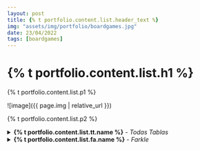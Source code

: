 ```yaml
---
layout: post
title: {% t portfolio.content.list.header_text %}
img: "assets/img/portfolio/boardgames.jpg"
date: 23/04/2022
tags: [boardgames]
---
```

<h1>{% t portfolio.content.list.h1 %}</h1>
<p>{% t portfolio.content.list.p1 %}</p>

![image]({{ page.img | relative_url }})

<p>{% t portfolio.content.list.p2 %}</p>

<details>
    <summary><strong>{% t portfolio.content.list.tt.name %}</strong> - <em>Todas Tablas</em></summary>
    {% t portfolio.content.list.tt.desc1 %}
    {% t portfolio.content.list.tt.desc2 %}
    {% t portfolio.content.list.tt.desc3 %}
</details>

<details>
    <summary><strong>{% t portfolio.content.list.fa.name %}</strong> - <em>Farkle</em></summary>
    {% t portfolio.content.list.fa.desc1 %}
    {% t portfolio.content.list.fa.desc2 %}
    {% t portfolio.content.list.fa.desc3 %}
</details>